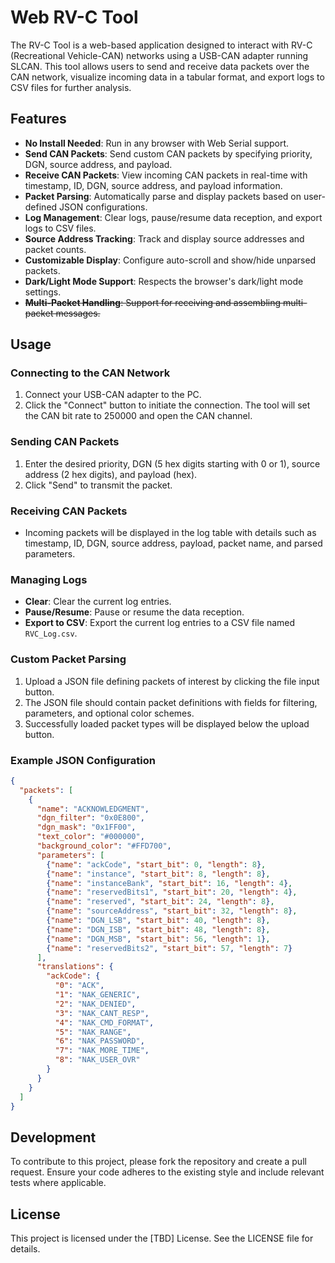 # Web RV-C Tool

The RV-C Tool is a web-based application designed to interact with RV-C (Recreational Vehicle-CAN) networks using a USB-CAN adapter running SLCAN. This tool allows users to send and receive data packets over the CAN network, visualize incoming data in a tabular format, and export logs to CSV files for further analysis.

## Features

- **No Install Needed**: Run in any browser with Web Serial support.
- **Send CAN Packets**: Send custom CAN packets by specifying priority, DGN, source address, and payload.
- **Receive CAN Packets**: View incoming CAN packets in real-time with timestamp, ID, DGN, source address, and payload information.
- **Packet Parsing**: Automatically parse and display packets based on user-defined JSON configurations.
- **Log Management**: Clear logs, pause/resume data reception, and export logs to CSV files.
- **Source Address Tracking**: Track and display source addresses and packet counts.
- **Customizable Display**: Configure auto-scroll and show/hide unparsed packets.
- **Dark/Light Mode Support**: Respects the browser's dark/light mode settings.
- ~~**Multi-Packet Handling**: Support for receiving and assembling multi-packet messages.~~

## Usage

### Connecting to the CAN Network

1. Connect your USB-CAN adapter to the PC.
2. Click the "Connect" button to initiate the connection. The tool will set the CAN bit rate to 250000 and open the CAN channel.

### Sending CAN Packets

1. Enter the desired priority, DGN (5 hex digits starting with 0 or 1), source address (2 hex digits), and payload (hex).
2. Click "Send" to transmit the packet.

### Receiving CAN Packets

- Incoming packets will be displayed in the log table with details such as timestamp, ID, DGN, source address, payload, packet name, and parsed parameters.

### Managing Logs

- **Clear**: Clear the current log entries.
- **Pause/Resume**: Pause or resume the data reception.
- **Export to CSV**: Export the current log entries to a CSV file named `RVC_Log.csv`.

### Custom Packet Parsing

1. Upload a JSON file defining packets of interest by clicking the file input button.
2. The JSON file should contain packet definitions with fields for filtering, parameters, and optional color schemes.
3. Successfully loaded packet types will be displayed below the upload button.

### Example JSON Configuration

```json
{
  "packets": [
    {
      "name": "ACKNOWLEDGMENT",
      "dgn_filter": "0x0E800",
      "dgn_mask": "0x1FF00",
      "text_color": "#000000",
      "background_color": "#FFD700",
      "parameters": [
        {"name": "ackCode", "start_bit": 0, "length": 8},
        {"name": "instance", "start_bit": 8, "length": 8},
        {"name": "instanceBank", "start_bit": 16, "length": 4},
        {"name": "reservedBits1", "start_bit": 20, "length": 4},
        {"name": "reserved", "start_bit": 24, "length": 8},
        {"name": "sourceAddress", "start_bit": 32, "length": 8},
        {"name": "DGN_LSB", "start_bit": 40, "length": 8},
        {"name": "DGN_ISB", "start_bit": 48, "length": 8},
        {"name": "DGN_MSB", "start_bit": 56, "length": 1},
        {"name": "reservedBits2", "start_bit": 57, "length": 7}
      ],
      "translations": {
        "ackCode": {
          "0": "ACK",
          "1": "NAK_GENERIC",
          "2": "NAK_DENIED",
          "3": "NAK_CANT_RESP",
          "4": "NAK_CMD_FORMAT",
          "5": "NAK_RANGE",
          "6": "NAK_PASSWORD",
          "7": "NAK_MORE_TIME",
          "8": "NAK_USER_OVR"
        }
      }
    }
  ]
}
```

## Development

To contribute to this project, please fork the repository and create a pull request. Ensure your code adheres to the existing style and include relevant tests where applicable.

## License

This project is licensed under the [TBD] License. See the LICENSE file for details.
